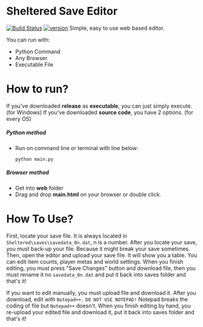 # Sheltered Save Editor

[![Build Status](https://travis-ci.org/joemccann/dillinger.svg?branch=master)](https://travis-ci.org/joemccann/dillinger) [![version](https://img.shields.io/badge/version-1.1-yellow.svg)](https://conventionalcommits.org)
Simple, easy to use web based editor.

You can run with:
  - Python Command
  - Any Browser
  - Executable File

# How to run?
  If you've downloaded **release** as **executable**, you can just simply execute. (for Windows)
  If you've downloaded **source code**, you have 2 options. (for every OS)
 ##### Python method
- Run on command line or terminal with line below:
  ```
  python main.py
  ```
 ##### Browser method
 - Get into **web** folder
 - Drag and drop **main.html** on your browser or double click.

# How To Use?
First, locate your save file. It is always located in `Sheltered\saves\savedata_0n.dat`, n is a number. After you locate your save, you must back-up your file. Because it might break your save sometimes. Then, open the editor and upload your save file. It will show you a table. You can edit item counts, player metas and world settings. When you finish editing, you must press  "Save Changes" button and download file, then you must rename it no `savedata_0n.dat` and put it back into saves folder and that's it!

If you want to edit manually, you must upload file and download it. After you download, edit with `Notepad++.` `DO NOT USE NOTEPAD!` Notepad breaks the coding of file but `Notepad++` doesn't. When you finish editing by hand, you re-upload your edited file and download it, put it back into saves folder and that's it!
